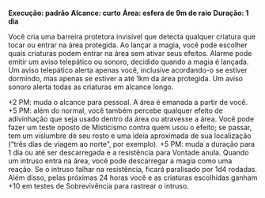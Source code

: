 **Execução: padrão**
**Alcance: curto**
**Área: esfera de 9m de raio**
**Duração: 1 dia**

Você cria uma barreira protetora invisível que detecta qualquer criatura que tocar ou entrar na área protegida. Ao lançar a magia, você pode escolher quais criaturas podem entrar na área sem ativar seus efeitos. Alarme pode emitir um aviso telepático ou sonoro, decidido quando a magia é lançada. Um aviso telepático alerta apenas você, inclusive acordando-o se estiver dormindo, mas apenas se estiver a até 1km da área protegida. Um aviso sonoro alerta todas as criaturas em alcance longo.

+2 PM: muda o alcance para pessoal. A área é emanada a partir de você.
+5 PM: além do normal, você também percebe qualquer efeito de adivinhação que seja usado dentro da área ou atravesse a área. Você pode fazer um teste oposto de Misticismo contra quem usou o efeito; se passar, tem um vislumbre de seu rosto e uma ideia aproximada de sua localização (“três dias de viagem ao norte”, por exemplo).
+5 PM: muda a duração para 1 dia ou até ser descarregada e a resistência para Vontade anula. Quando um intruso entra na área, você pode descarregar a magia como uma reação. Se o intruso falhar na resistência, ficará paralisado por 1d4 rodadas. Além disso, pelas próximas 24 horas você e as criaturas escolhidas ganham +10 em testes de Sobrevivência para rastrear o intruso.